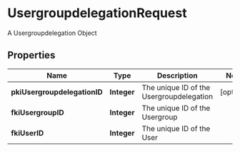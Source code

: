 

# UsergroupdelegationRequest

A Usergroupdelegation Object

## Properties

| Name | Type | Description | Notes |
|------------ | ------------- | ------------- | -------------|
|**pkiUsergroupdelegationID** | **Integer** | The unique ID of the Usergroupdelegation |  [optional] |
|**fkiUsergroupID** | **Integer** | The unique ID of the Usergroup |  |
|**fkiUserID** | **Integer** | The unique ID of the User |  |



